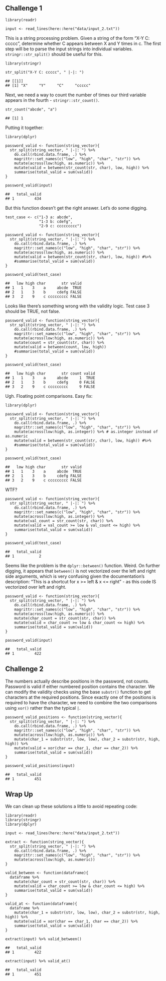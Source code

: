 ## Challenge 1

    library(readr)

    input <- read_lines(here::here("data/input_2.txt"))

This is a string processing problem. Given a string of the form “X-Y C:
ccccc”, determine whether C appears between X and Y times in c. The
first step will be to parse the input strings into individual variables.
`stringr::str_split()` should be useful for this.

    library(stringr)

    str_split("X-Y C: ccccc", " |-|: ")

    ## [[1]]
    ## [1] "X"     "Y"     "C"     "ccccc"

Next, we need a way to count the number of times our third variable
appears in the fourth - `stringr::str_count()`.

    str_count("abcde", "a")

    ## [1] 1

Putting it together:

    library(dplyr)

    password_valid <- function(string_vector){
      str_split(string_vector, " |-|: ") %>% 
        do.call(rbind.data.frame, .) %>% 
        magrittr::set_names(c("low", "high", "char", "str")) %>% 
        mutate(across(low:high, as.numeric)) %>% 
        mutate(valid = between(str_count(str, char), low, high)) %>% 
        summarise(total_valid = sum(valid))
    }

    password_valid(input)

    ##   total_valid
    ## 1         434

But this function doesn’t get the right answer. Let’s do some digging.

    test_case <- c("1-3 a: abcde",
                   "1-3 b: cdefg",
                   "2-9 c: ccccccccc")

    password_valid <- function(string_vector){
      str_split(string_vector, " |-|: ") %>% 
        do.call(rbind.data.frame, .) %>% 
        magrittr::set_names(c("low", "high", "char", "str")) %>% 
        mutate(across(low:high, as.numeric)) %>% 
        mutate(valid = between(str_count(str, char), low, high)) #%>% 
        #summarise(total_valid = sum(valid))
    }

    password_valid(test_case)

    ##   low high char       str valid
    ## 1   1    3    a     abcde  TRUE
    ## 2   1    3    b     cdefg FALSE
    ## 3   2    9    c ccccccccc FALSE

Looks like there’s something wrong with the validity logic. Test case 3
should be TRUE, not false.

    password_valid <- function(string_vector){
      str_split(string_vector, " |-|: ") %>% 
        do.call(rbind.data.frame, .) %>% 
        magrittr::set_names(c("low", "high", "char", "str")) %>% 
        mutate(across(low:high, as.numeric)) %>% 
        mutate(count = str_count(str, char)) %>%
        mutate(valid = between(count, low, high))
        #summarise(total_valid = sum(valid))
    }

    password_valid(test_case)

    ##   low high char       str count valid
    ## 1   1    3    a     abcde     1  TRUE
    ## 2   1    3    b     cdefg     0 FALSE
    ## 3   2    9    c ccccccccc     9 FALSE

Ugh. Floating point comparisons. Easy fix:

    library(dplyr)

    password_valid <- function(string_vector){
      str_split(string_vector, " |-|: ") %>% 
        do.call(rbind.data.frame, .) %>% 
        magrittr::set_names(c("low", "high", "char", "str")) %>% 
        mutate(across(low:high, as.integer)) %>% # as.integer instead of as.numeric
        mutate(valid = between(str_count(str, char), low, high)) #%>% 
        #summarise(total_valid = sum(valid))
    }

    password_valid(test_case)

    ##   low high char       str valid
    ## 1   1    3    a     abcde  TRUE
    ## 2   1    3    b     cdefg FALSE
    ## 3   2    9    c ccccccccc FALSE

WTF?

    password_valid <- function(string_vector){
      str_split(string_vector, " |-|: ") %>% 
        do.call(rbind.data.frame, .) %>% 
        magrittr::set_names(c("low", "high", "char", "str")) %>% 
        mutate(across(low:high, as.integer)) %>% 
        mutate(val_count = str_count(str, char)) %>% 
        mutate(valid = val_count >= low & val_count <= high) %>% 
        summarise(total_valid = sum(valid))
    }

    password_valid(test_case)

    ##   total_valid
    ## 1           2

Seems like the problem is the `dplyr::between()` function. Weird. On
further digging, it appears that `between()` is not vectorized over the
left and right side arguments, which is very confusing given the
documentation’s description: “This is a shortcut for x &gt;= left & x
&lt;= right” - as this code IS vectorized over left and right.

    password_valid <- function(string_vector){
      str_split(string_vector, " |-|: ") %>% 
        do.call(rbind.data.frame, .) %>% 
        magrittr::set_names(c("low", "high", "char", "str")) %>% 
        mutate(across(low:high, as.numeric)) %>% 
        mutate(char_count = str_count(str, char)) %>%
        mutate(valid = char_count >= low & char_count <= high) %>% 
        summarise(total_valid = sum(valid))
    }

    password_valid(input)

    ##   total_valid
    ## 1         422

## Challenge 2

The numbers actually describe positions in the password, not counts.
Password is valid if either numbered position contains the character. We
can modify the validity checks using the base `substr()` function to get
characters at the required positions. Since exactly one of the positions
is required to have the character, we need to combine the two
comparisons using `xor()` rather than the typical `|`.

    password_valid_positions <- function(string_vector){
      str_split(string_vector, " |-|: ") %>% 
        do.call(rbind.data.frame, .) %>% 
        magrittr::set_names(c("low", "high", "char", "str")) %>% 
        mutate(across(low:high, as.numeric)) %>% 
        mutate(char_1 = substr(str, low, low), char_2 = substr(str, high, high)) %>%
        mutate(valid = xor(char == char_1, char == char_2)) %>% 
        summarise(total_valid = sum(valid))
    }

    password_valid_positions(input)

    ##   total_valid
    ## 1         451

## Wrap Up

We can clean up these solutions a little to avoid repeating code:

    library(readr)
    library(stringr)
    library(dplyr)

    input <- read_lines(here::here("data/input_2.txt"))

    extract <- function(string_vector){
      str_split(string_vector, " |-|: ") %>% 
        do.call(rbind.data.frame, .) %>% 
        magrittr::set_names(c("low", "high", "char", "str")) %>% 
        mutate(across(low:high, as.numeric))
    }

    valid_between <- function(dataframe){
      dataframe %>% 
        mutate(char_count = str_count(str, char)) %>%
        mutate(valid = char_count >= low & char_count <= high) %>% 
        summarise(total_valid = sum(valid))
    }

    valid_at <- function(dataframe){
      dataframe %>% 
        mutate(char_1 = substr(str, low, low), char_2 = substr(str, high, high)) %>%
        mutate(valid = xor(char == char_1, char == char_2)) %>% 
        summarise(total_valid = sum(valid))
    }

    extract(input) %>% valid_between()

    ##   total_valid
    ## 1         422

    extract(input) %>% valid_at()

    ##   total_valid
    ## 1         451
